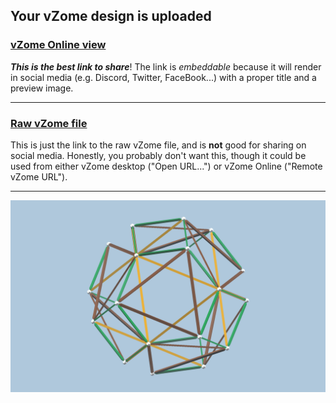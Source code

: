 ## Your vZome design is uploaded

### [vZome Online view][embed]

***This is the best link to share***!  The link is *embeddable* because it will render in social media (e.g. Discord, Twitter, FaceBook...) with a proper title and a preview image.

---

### [Raw vZome file][raw]

This is just the link to the raw vZome file, and is **not** good for
sharing on social media.
Honestly, you probably don't want this, though it could be used from either
vZome desktop ("Open URL...") or vZome Online ("Remote vZome URL").

---

![Image](<Tetraxis-as-Tensegrity.png>)


[embed]: <https://vzome.com/app/embed.py?url=https://raw.githubusercontent.com/John-Kostick/vzome-sharing/main/2021/07/26/07-20-21-Tetraxis-as-Tensegrity/Tetraxis-as-Tensegrity.vZome>
[raw]: <https://raw.githubusercontent.com/John-Kostick/vzome-sharing/main/2021/07/26/07-20-21-Tetraxis-as-Tensegrity/Tetraxis-as-Tensegrity.vZome>

